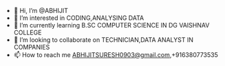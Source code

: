 - 👋 Hi, I’m @ABHIJIT
- 👀 I’m interested in CODING,ANALYSING DATA
- 🌱 I’m currently learning B.SC COMPUTER SCIENCE IN DG VAISHNAV COLLEGE
- 💞️ I’m looking to collaborate on TECHNICIAN,DATA ANALYST IN COMPANIES
- 📫 How to reach me ABHIJITSURESH0903@gmail.com,+916380773535

<!---
ABHIJITSURESH0903/ABHIJITSURESH0903 is a ✨ special ✨ repository because its `README.md` (this file) appears on your GitHub profile.
You can click the Preview link to take a look at your changes.
--->
